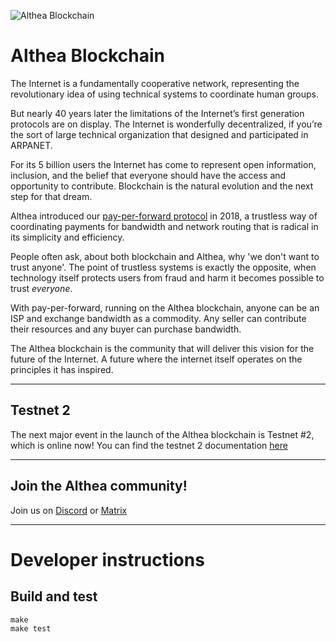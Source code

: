 ![Althea Blockchain](./banner.svg)

# Althea Blockchain

The Internet is a fundamentally cooperative network, representing the revolutionary idea of using technical systems to coordinate human groups.

But nearly 40 years later the limitations of the Internet’s first generation protocols are on display. The Internet is wonderfully decentralized, if you’re the sort of large technical organization that designed and participated in ARPANET.

For its 5 billion users the Internet has come to represent open information, inclusion, and the belief that everyone should have the access and opportunity to contribute. Blockchain is the natural evolution and the next step for that dream.

Althea introduced our [pay-per-forward protocol](https://www.youtube.com/watch?v=G4EKbgShyLw) in 2018, a trustless way of coordinating payments for bandwidth and network routing that is radical in its simplicity and efficiency.

People often ask, about both blockchain and Althea, why 'we don't want to trust anyone'. The point of trustless systems is exactly the opposite, when technology itself protects users from fraud and harm it becomes possible to trust _everyone_.

With pay-per-forward, running on the Althea blockchain, anyone can be an ISP and exchange bandwidth as a commodity. Any seller can contribute their resources and any buyer can purchase bandwidth.

The Althea blockchain is the community that will deliver this vision for the future of the Internet. A future where the internet itself operates on the principles it has inspired.

---

## Testnet 2

The next major event in the launch of the Althea blockchain is Testnet #2, which is online now! You can find the testnet 2 documentation [here](docs/althea/testnet-2.md)

---

## Join the Althea community!

Join us on [Discord](https://discord.com/invite/vw8twzR) or [Matrix](https://riot.im/app/#/room/#althea:matrix.org)

---

# Developer instructions

## Build and test

```
make
make test
```

